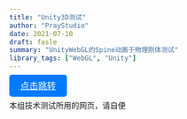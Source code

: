 ```yaml
---
title: "Unity3D测试"
author: "PrayStudio"
date: 2021-07-10
draft: fasle
summary: "UnityWebGL的Spine动画于物理刚体测试"
library_tags: ["WebGL", "Unity"]
---
```

<style>
        .round-button {
            padding: 10px 20px;
            font-size: 16px;
            color: #fff;
            background-color: #007BFF;
            border: none;
            border-radius: 5px;
            cursor: pointer;
            transition: background-color 0.3s;
        }

        .round-button:hover {
            background-color: #0056b3;
        }
    </style>
<a href="../../WebGL/U3D" class="round-button">点击跳转</a>

本组技术测试所用的网页，请自便
